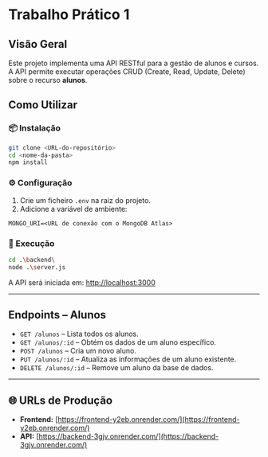 # Trabalho Prático 1

## Visão Geral

Este projeto implementa uma API RESTful para a gestão de alunos e cursos. A API permite executar operações CRUD (Create, Read, Update, Delete) sobre o recurso **alunos**.

## Como Utilizar

### 📦 Instalação

```bash
git clone <URL-do-repositório>
cd <nome-da-pasta>
npm install
```

### ⚙️ Configuração

1. Crie um ficheiro `.env` na raiz do projeto.
2. Adicione a variável de ambiente:

```env
MONGO_URI=<URL de conexão com o MongoDB Atlas>
```

### 🚀 Execução

```bash
cd .\backend\
node .\server.js
```

A API será iniciada em: [http://localhost:3000](http://localhost:3000)

---

## Endpoints – Alunos

- `GET /alunos` – Lista todos os alunos.
- `GET /alunos/:id` – Obtém os dados de um aluno específico.
- `POST /alunos` – Cria um novo aluno.
- `PUT /alunos/:id` – Atualiza as informações de um aluno existente.
- `DELETE /alunos/:id` – Remove um aluno da base de dados.

---

## 🌐 URLs de Produção

- **Frontend:** [https://frontend-y2eb.onrender.com/](https://frontend-y2eb.onrender.com/)
- **API:** [https://backend-3gjv.onrender.com/](https://backend-3gjv.onrender.com/)
